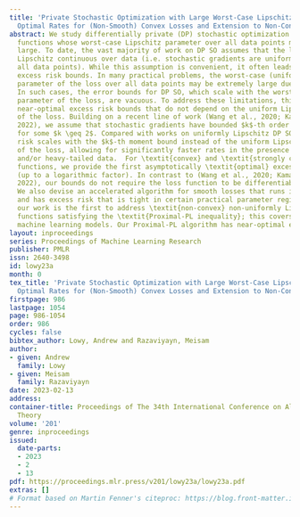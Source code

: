 ```yaml
---
title: 'Private Stochastic Optimization with Large Worst-Case Lipschitz Parameter:
  Optimal Rates for (Non-Smooth) Convex Losses and Extension to Non-Convex Losses'
abstract: We study differentially private (DP) stochastic optimization (SO) with loss
  functions whose worst-case Lipschitz parameter over all data points may be extremely
  large. To date, the vast majority of work on DP SO assumes that the loss is uniformly
  Lipschitz continuous over data (i.e. stochastic gradients are uniformly bounded  over
  all data points). While this assumption is convenient, it often leads to pessimistic
  excess risk bounds. In many practical problems, the worst-case (uniform) Lipschitz
  parameter of the loss over all data points may be extremely large due to outliers.
  In such cases, the error bounds for DP SO, which scale with the worst-case Lipschitz
  parameter of the loss, are vacuous. To address these limitations, this work provides
  near-optimal excess risk bounds that do not depend on the uniform Lipschitz parameter
  of the loss. Building on a recent line of work (Wang et al., 2020; Kamath et al.,
  2022), we assume that stochastic gradients have bounded $k$-th order \textit{moments}
  for some $k \geq 2$. Compared with works on uniformly Lipschitz DP SO, our excess
  risk scales with the $k$-th moment bound instead of the uniform Lipschitz parameter
  of the loss, allowing for significantly faster rates in the presence of outliers
  and/or heavy-tailed data.  For \textit{convex} and \textit{strongly convex} loss
  functions, we provide the first asymptotically \textit{optimal} excess risk bounds
  (up to a logarithmic factor). In contrast to (Wang et al., 2020; Kamath et al.,
  2022), our bounds do not require the loss function to be differentiable/smooth.
  We also devise an accelerated algorithm for smooth losses that runs in linear time
  and has excess risk that is tight in certain practical parameter regimes. Additionally,
  our work is the first to address \textit{non-convex} non-uniformly Lipschitz loss
  functions satisfying the \textit{Proximal-PL inequality}; this covers some practical
  machine learning models. Our Proximal-PL algorithm has near-optimal excess risk.
layout: inproceedings
series: Proceedings of Machine Learning Research
publisher: PMLR
issn: 2640-3498
id: lowy23a
month: 0
tex_title: 'Private Stochastic Optimization with Large Worst-Case Lipschitz Parameter:
  Optimal Rates for (Non-Smooth) Convex Losses and Extension to Non-Convex Losses'
firstpage: 986
lastpage: 1054
page: 986-1054
order: 986
cycles: false
bibtex_author: Lowy, Andrew and Razaviyayn, Meisam
author:
- given: Andrew
  family: Lowy
- given: Meisam
  family: Razaviyayn
date: 2023-02-13
address:
container-title: Proceedings of The 34th International Conference on Algorithmic Learning
  Theory
volume: '201'
genre: inproceedings
issued:
  date-parts:
  - 2023
  - 2
  - 13
pdf: https://proceedings.mlr.press/v201/lowy23a/lowy23a.pdf
extras: []
# Format based on Martin Fenner's citeproc: https://blog.front-matter.io/posts/citeproc-yaml-for-bibliographies/
---
```

